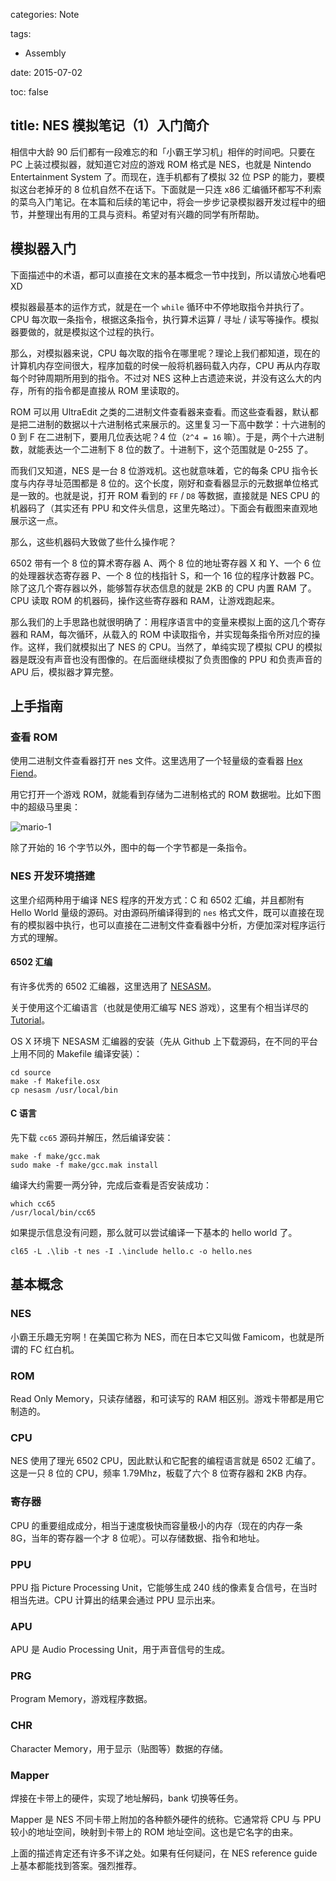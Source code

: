 categories: Note

tags:

- Assembly

date: 2015-07-02

toc: false

title: NES 模拟笔记（1）入门简介
---

相信中大龄 90 后们都有一段难忘的和「小霸王学习机」相伴的时间吧。只要在 PC 上装过模拟器，就知道它对应的游戏 ROM 格式是 NES，也就是 Nintendo Entertainment System 了<!--more-->。而现在，连手机都有了模拟 32 位 PSP 的能力，要模拟这台老掉牙的 8 位机自然不在话下。下面就是一只连 x86 汇编循环都写不利索的菜鸟入门笔记。在本篇和后续的笔记中，将会一步步记录模拟器开发过程中的细节，并整理出有用的工具与资料。希望对有兴趣的同学有所帮助。


## 模拟器入门
下面描述中的术语，都可以直接在文末的基本概念一节中找到，所以请放心地看吧 XD

模拟器最基本的运作方式，就是在一个 `while` 循环中不停地取指令并执行了。CPU 每次取一条指令，根据这条指令，执行算术运算 / 寻址 / 读写等操作。模拟器要做的，就是模拟这个过程的执行。

那么，对模拟器来说，CPU 每次取的指令在哪里呢？理论上我们都知道，现在的计算机内存空间很大，程序加载的时侯一般将机器码载入内存，CPU 再从内存取每个时钟周期所用到的指令。不过对 NES 这种上古遗迹来说，并没有这么大的内存，所有的指令都是直接从 ROM 里读取的。

ROM 可以用 UltraEdit 之类的二进制文件查看器来查看。而这些查看器，默认都是把二进制的数据以十六进制格式来展示的。这里复习一下高中数学：十六进制的 0 到 F 在二进制下，要用几位表达呢？4 位（`2^4 = 16` 嘛）。于是，两个十六进制数，就能表达一个二进制下 8 位的数了。十进制下，这个范围就是 0-255 了。

而我们又知道，NES 是一台 8 位游戏机。这也就意味着，它的每条 CPU 指令长度与内存寻址范围都是 8 位的。这个长度，刚好和查看器显示的元数据单位格式是一致的。也就是说，打开 ROM 看到的 `FF` / `D8` 等数据，直接就是 NES CPU 的机器码了（其实还有 PPU 和文件头信息，这里先略过）。下面会有截图来直观地展示这一点。

那么，这些机器码大致做了些什么操作呢？

6502 带有一个 8 位的算术寄存器 A、两个 8 位的地址寄存器 X 和 Y、一个 6 位的处理器状态寄存器 P、一个 8 位的栈指针 S，和一个 16 位的程序计数器 PC。除了这几个寄存器以外，能够暂存状态信息的就是 2KB 的 CPU 内置 RAM 了。CPU 读取 ROM 的机器码，操作这些寄存器和 RAM，让游戏跑起来。

那么我们的上手思路也就很明确了：用程序语言中的变量来模拟上面的这几个寄存器和 RAM，每次循环，从载入的 ROM 中读取指令，并实现每条指令所对应的操作。这样，我们就模拟出了 NES 的 CPU。当然了，单纯实现了模拟 CPU 的模拟器是既没有声音也没有图像的。在后面继续模拟了负责图像的 PPU 和负责声音的 APU 后，模拟器才算完整。

## 上手指南

### 查看 ROM
使用二进制文件查看器打开 nes 文件。这里选用了一个轻量级的查看器 [Hex Fiend](http://ridiculousfish.com/hexfiend/)。

用它打开一个游戏 ROM，就能看到存储为二进制格式的 ROM 数据啦。比如下图中的超级马里奥：

![mario-1](http://7u2gqx.com1.z0.glb.clouddn.com/NES模拟器入门笔记/mario-1.jpg)

除了开始的 16 个字节以外，图中的每一个字节都是一条指令。

### NES 开发环境搭建
这里介绍两种用于编译 NES 程序的开发方式：C 和 6502 汇编，并且都附有 Hello World 量级的源码。对由源码所编译得到的 `nes` 格式文件，既可以直接在现有的模拟器中执行，也可以直接在二进制文件查看器中分析，方便加深对程序运行方式的理解。

#### 6502 汇编
有许多优秀的 6502 汇编器，这里选用了 [NESASM](https://github.com/thentenaar/nesasm)。

关于使用这个汇编语言（也就是使用汇编写 NES 游戏），这里有个相当详尽的 [Tutorial](http://www.nintendoage.com/forum/messageview.cfm?catid=22&threadid=7155)。

OS X 环境下 NESASM 汇编器的安装（先从 Github 上下载源码，在不同的平台上用不同的 Makefile 编译安装）：

``` text
cd source
make -f Makefile.osx
cp nesasm /usr/local/bin
```

#### C 语言
先下载 `cc65` 源码并解压，然后编译安装：

``` text
make -f make/gcc.mak
sudo make -f make/gcc.mak install
```

编译大约需要一两分钟，完成后查看是否安装成功：

``` text
which cc65
/usr/local/bin/cc65
```

如果提示信息没有问题，那么就可以尝试编译一下基本的 hello world 了。

``` text
cl65 -L .\lib -t nes -I .\include hello.c -o hello.nes
```

## 基本概念

### NES
小霸王乐趣无穷啊！在美国它称为 NES，而在日本它又叫做 Famicom，也就是所谓的 FC 红白机。

### ROM
Read Only Memory，只读存储器，和可读写的 RAM 相区别。游戏卡带都是用它制造的。

### CPU
NES 使用了理光 6502 CPU，因此默认和它配套的编程语言就是 6502 汇编了。这是一只 8 位的 CPU，频率 1.79Mhz，板载了六个 8 位寄存器和 2KB 内存。

### 寄存器
CPU 的重要组成成分，相当于速度极快而容量极小的内存（现在的内存一条 8G，当年的寄存器一个才 8 位呢）。可以存储数据、指令和地址。

### PPU
PPU 指 Picture Processing Unit，它能够生成 240 线的像素复合信号，在当时相当先进。CPU 计算出的结果会通过 PPU 显示出来。

### APU
APU 是 Audio Processing Unit，用于声音信号的生成。

### PRG
Program Memory，游戏程序数据。

### CHR
Character Memory，用于显示（贴图等）数据的存储。

### Mapper
焊接在卡带上的硬件，实现了地址解码，bank 切换等任务。

Mapper 是 NES 不同卡带上附加的各种额外硬件的统称。它通常将 CPU 与 PPU 较小的地址空间，映射到卡带上的 ROM 地址空间。这也是它名字的由来。

上面的描述肯定还有许多不详之处。如果有任何疑问，在 NES reference guide 上基本都能找到答案。强烈推荐。